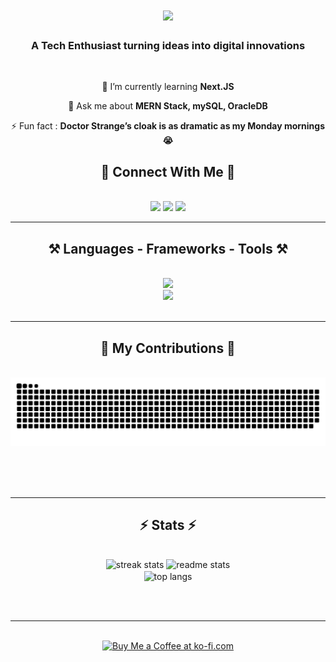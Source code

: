 <h1 align="center">
    <img src="https://readme-typing-svg.herokuapp.com/?font=Poppins&weight=600&size=30&center=true&vCenter=true&width=500&height=70&duration=4000&lines=Heyy+Guys+!+😀;+I'm+Paarth+Dalvi+;" />
</h1>

<h3 align="center">A Tech Enthusiast turning ideas into digital innovations</h3>

<br/>

<div align="center">
 
 🌱 I’m currently learning **Next.JS**

 💬 Ask me about **MERN Stack, mySQL, OracleDB**

 ⚡ Fun fact : **Doctor Strange’s cloak is as dramatic as my Monday mornings 😭**

 </div>

<h2 align="center">📩 Connect With Me 📩</h2>
<br/>
<div align="center"> 
  <a href="mailto:paarth.d11@gmail.com" style="text-decoration: none">
    <img src="https://skillicons.dev/icons?i=gmail" />
  </a>
  <a href="linkedin.com/in/paarthdalvi11" target="_blank" style="text-decoration: none">
    <img src="https://skillicons.dev/icons?i=linkedin" />
  </a>
  <a href="https://github.com/paarthdalvi11" target="_blank" style="text-decoration: none">
     <img src="https://skillicons.dev/icons?i=github" />
  </a>
</div>

 <hr/>
 
<h2 align="center">⚒️ Languages - Frameworks - Tools ⚒️</h2>
<br/>
<div align="center">
    <img src="https://skillicons.dev/icons?i=html,css,javascript,bootstrap,tailwind,react,git,github" />
    <br>
    <img src="https://skillicons.dev/icons?i=php,nodejs,express,python,mysql,mongodb,c,cpp,java,python" /><br>
</div>

<br/>
<hr/>

<div align="center">
  <h2>🐍 My Contributions 🐍</h2>
  <br>
  <img alt="snake eating my contributions" src="https://raw.githubusercontent.com/salesp07/salesp07/output/github-contribution-grid-snake.svg" />
  
  <br/><br/><br/>
</div>

<hr/>

<h2 align="center">⚡ Stats ⚡</h2>
<br>
<div align=center>
  <img width=390 src="https://github-readme-streak-stats-salesp07.vercel.app/?user=salesp07&count_private=true&theme=react&border_radius=10" alt="streak stats"/>
  <img width=390 src="https://github-readme-stats-salesp07.vercel.app/api?username=salesp07&count_private=true&show_icons=true&theme=react&rank_icon=github&border_radius=10" alt="readme stats" />
  <br/>
  <img width=325 align="center" src="https://github-readme-stats-salesp07.vercel.app/api/top-langs/?username=salesp07&hide=HTML&langs_count=8&layout=compact&theme=react&border_radius=10&size_weight=0.5&count_weight=0.5&exclude_repo=github-readme-stats" alt="top langs" />
</div>

<br/><br/>

<hr/>

<br/>

<div align="center">
<a href='https://ko-fi.com/V7V4RAK9C' target='_blank'><img height='64' style='border:0px;height:64px;' src='https://storage.ko-fi.com/cdn/kofi1.png?v=3' border='0' alt='Buy Me a Coffee at ko-fi.com' /></a>
</div>

<br/>
